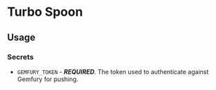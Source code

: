 # Turbo Spoon

## Usage

### Secrets

* `GEMFURY_TOKEN` - ***REQUIRED***. The token used to authenticate against Gemfury for pushing.
